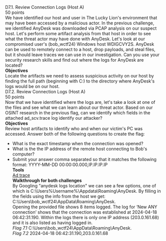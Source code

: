 D7.1. Review Connection Logs (Host A)\
50 points\
We have identified our host and user in The Lucky Lion's environment that may have been accessed by a malicious actor. In the previous challenge, we identified AnyDesk was downloaded via PCAP analysis on our suspect host. Let's perform some artifact analysis from that host in order to see what the threat actor may have done with AnyDesk.
Let's look at our compromised user's (bob_wctf24) Windows host WDIGCVY2S. AnyDesk can be used to remotely connect to a host, drop payloads, and steal files, but it should leave traces we can use in our investigation.
Can you use your security research skills and find out where the logs for AnyDesk are located?\
**Objectives**\
Locate the artifacts we need to assess suspicious activity on our host by finding the full path (beginning with C:) to the directory where AnyDesk's logs would be on our host.\
D7.2. Review Connection Logs (Host A)\
50 points\
Now that we have identified where the logs are, let's take a look at one of the files and see what we can learn about our threat actor.
Based on our OSINT research in the previous flag, can we identify which fields in the attached ad_scv.trace log identify our attacker?\
**Objectives**\
Review host artifacts to identify who and when our victim's PC was accessed. Answer both of the following questions to create the flag:
- What is the exact timestamp when the connection was opened?
- What is the the IP address of the remote host connecting to Bob's computer?
- Submit your answer comma separated so that it matches the following format: YYYY-MM-DD 00:00:00.000,IP.IP.IP.IP\
**Tools**\
[Ad trace](https://github.com/Tala1122/TargetCyberDefense2024/blob/main/D7.2.ad_svc.trace)\
**Walkthrough for both challenges**\
By Googling "anydesk logs location" we can see a few options, one of which is C:\Users\%Username%\Appdata\Roaming\AnyDesk. By filling in the fields using the info from the host we get: C:\Users\bob_wctf24\AppData\Roaming\AnyDesk.\
Opening the provided file shows 8 items logged. The log for ‘New ANY connection’ shows that the connection was established at 2024-04-18 06:42:31.190. Within the logs there is only one IP address (203.0.161.68) and it is also listed as having logged in.\
*Flag 7.1* C:\Users\bob_wctf24\AppData\Roaming\AnyDesk.\
*Flag 7.2* 2024-04-18 06:42:31.190,203.0.161.68
